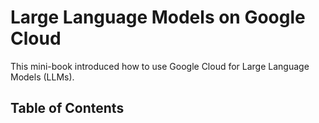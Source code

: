 # Large Language Models on Google Cloud

This mini-book introduced how to use Google Cloud for Large Language Models (LLMs). 

## Table of Contents

```{tableofcontents}
```

